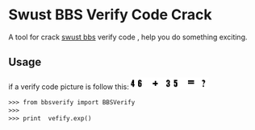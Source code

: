 Swust BBS Verify Code Crack
====================================
A tool for crack [swust bbs](http://bbs.swust.edu.cn/) verify code , help you do something exciting.

Usage
----------------------------------
if a verify code picture is follow this:
![vefify code](https://raw.githubusercontent.com/lcygithub/BBSVerifyCode/master/pics/46+35.png "vefify code")

    >>> from bbsverify import BBSVerify
    >>>
    >>> print  vefify.exp()
    

